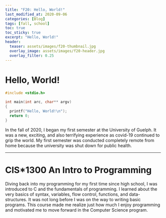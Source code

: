 ```yaml
---
title: "F20: Hello, World!"
last_modified_at: 2020-09-06
categories: [Blog]
tags: [fall, school]
toc: true
toc_sticky: true
excerpt: "Hello, World!"
header:
  teaser: assets/images/f20-thumbnail.jpg
  overlay_image: assets/images/f20-header.jpg
  overlay_filter: 0.25
---
```


# Hello, World!

```c
#include <stdio.h>

int main(int arc, char** argv)
{
  printf("Hello, World!\n");
  return 0;
}
```

In the fall of 2020, I began my first semester at the University of Guelph. It was a new, exciting, and also terrifying experience as covid-19 continued to grip the world. My first semester was conducted completely remote from home because the university was shut down for public health.

***

# CIS*1300 An Intro to Programming

Diving back into my programming for my first time since high school, I was introduced to C and the fundamentals of programming. I learned about the very basics of syntax, variables, flow control, functions, and data-structures. It was not long before I was on the way to writing basic programs. This course made me realize just how much I enjoy programming and motivated me to move forward in the Computer Science program.
